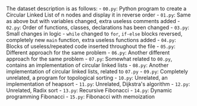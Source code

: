 The dataset description is as follows:
	- `00.py`:  Python program to create a Circular Linked List of n nodes and display it in reverse order
	- `01.py`: Same as above but with variables changed, extra useless comments added
	- `02.py`: Order of functions, classes, declarations has been changed
	- `03.py`: Small changes in logic - `while` changed to `for`, `if-else` blocks reversed, completely new `main` function, extra useless functions added
	- `04.py`: Blocks of useless/repeated code inserted throughout the file
	- `05.py`: Different approach for the same problem
	- `06.py`: Another different approach for the same problem
	- `07.py`: Somewhat related to `00.py`, contains an implementation of circular linked lists
	- `08.py`: Another implementation of circular linked lists, related to `07.py`
	- `09.py`:  Completely unrelated, a program for topological sorting
	- `10.py`: Unrelated, an implementation of heapsort
	- `11.py`: Unrelated, Dijkstra's algorithm
	- `12.py`: Unrelated, Radix sort
	- `13.py`: Recursive Fibonacci
	- `14.py`: Dynamic programming Fibonacci
	- `15.py`: Fibonacci with memoization